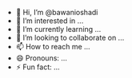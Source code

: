 - 👋 Hi, I’m @bawanioshadi
- 👀 I’m interested in ...
- 🌱 I’m currently learning ...
- 💞️ I’m looking to collaborate on ...
- 📫 How to reach me ...
- 😄 Pronouns: ...
- ⚡ Fun fact: ...

<!---
bawanioshadi/bawanioshadi is a ✨ special ✨ repository because its `README.md` (this file) appears on your GitHub profile.
You can click the Preview link to take a look at your changes.
--->
